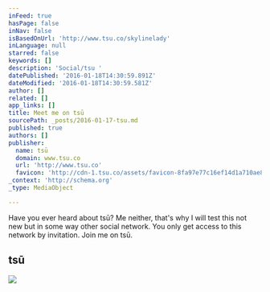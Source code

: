 ```yaml
---
inFeed: true
hasPage: false
inNav: false
isBasedOnUrl: 'http://www.tsu.co/skylinelady'
inLanguage: null
starred: false
keywords: []
description: 'Social/tsu '
datePublished: '2016-01-18T14:30:59.891Z'
dateModified: '2016-01-18T14:30:59.581Z'
author: []
related: []
app_links: []
title: Meet me on tsū
sourcePath: _posts/2016-01-17-tsu.md
published: true
authors: []
publisher:
  name: tsū
  domain: www.tsu.co
  url: 'http://www.tsu.co'
  favicon: 'http://cdn-1.tsu.co/assets/favicon-8fa97e77c16ef14d1a710ae8b4dbb179cda2118f3f2aadfc2247ad5473225201.ico'
_context: 'http://schema.org'
_type: MediaObject

---
```

Have you ever heard about tsū? Me neither, that's why I will test this not new but in some way other social network. You only get access to this network by invitation. Join me on tsū.

<article style=""><h1>tsū</h1><img src="https://s3-us-west-2.amazonaws.com/the-grid-img/p/1a54cc3869b75499d44aec3fb8f0715a27fd0f76.png" /></article>